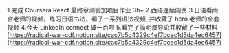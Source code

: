 1.完成 Coursera React 最终章测验加项目作业 3h+ 2.西语连续闯关 3.日语看雨宫老师的视频，练习日语书法，看了一系列语法视频, 并收藏了 hero 老师的全套视频 4.今天 LinkedIn connect 破一百啦 5.看完了简明澳导论并收藏了一些材料
[https://radical-war-cdf.notion.site/cac7b5c4329c4ef7bcec1d5da4ec6457](https://radical-war-cdf.notion.site/cac7b5c4329c4ef7bcec1d5da4ec6457)
